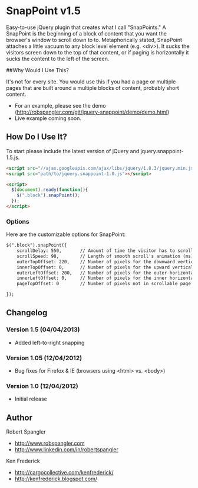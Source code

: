# SnapPoint v1.5

Easy-to-use jQuery plugin that creates what I call "SnapPoints." A SnapPoint is the beginning of a block of content that you want the browser's window to scroll down to to. Metaphorically stated, SnapPoint attaches a little vacuum to any block level element (e.g. &lt;div&gt;). It sucks the visitors screen down to the top of that content, or if paging is horizontally it sucks the content to the left of the screen.


##Why Would I Use This?

It's not for every site. You would use this if you had a page or multiple pages that are built around a multiple blocks of content, probably short content.

* For an example, please see the demo (http://robspangler.com/git/jquery-snappoint/demo/demo.html)
* Live example coming soon.

## How Do I Use It?

To start please include the latest version of jQuery and jquery.snappoint-1.5.js.

```html
<script src="//ajax.googleapis.com/ajax/libs/jquery/1.8.3/jquery.min.js"></script>
<script src="path/to/jquery.snappoint-1.0.js"></script>

<script>
  $(document).ready(function(){
    $(".block").snapPoint();
  });
</script>
```

### Options

Here are the customizable options for SnapPoint:

```html
$(".block").snapPoint({ 
	scrollDelay: 550,		// Amount of time the visitor has to scroll before the snap point kicks in (ms)
	scrollSpeed: 90,		// Length of smooth scroll's animation (ms)
	outerTopOffset: 220,	// Number of pixels for the downward vertical offset (relative to the top of your snapping container)
	innerTopOffset: 0,		// Number of pixels for the upward vertical offset (relative to the top of your snapping container)
	outerLeftOffset: 200,	// Number of pixels for the outer horizontal offset (relative to the right of your snapping container)
	innerLeftOffset: 0,		// Number of pixels for the inner horizontal offset (relative to the left of your snapping container)
	pageTopOffset: 0 		// Number of pixels not in scrollable page content (for fixed top navigation bars)

});
```

## Changelog

### Version 1.5 (04/04/2013)
* Added left-to-right snapping

### Version 1.05 (12/04/2012)
* Bug fixes for Firefox & IE (browsers using &lt;html&gt; vs. &lt;body&gt;)

### Version 1.0 (12/04/2012)
* Initial release

## Author

Robert Spangler

* http://www.robspangler.com
* http://www.linkedin.com/in/robertspangler


Ken Frederick
 
* http://cargocollective.com/kenfrederick/
* http://kenfrederick.blogspot.com/
